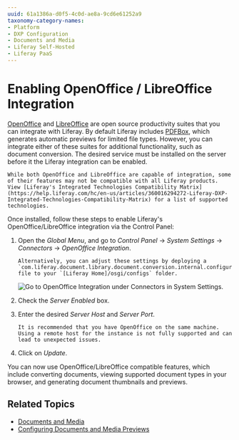 ```yaml
---
uuid: 61a1386a-d0f5-4c0d-ae8a-9cd6e61252a9
taxonomy-category-names:
- Platform
- DXP Configuration
- Documents and Media
- Liferay Self-Hosted
- Liferay PaaS
---
```

# Enabling OpenOffice / LibreOffice Integration

[OpenOffice](https://www.openoffice.org/) and [LibreOffice](https://www.libreoffice.org/) are open source productivity suites that you can integrate with Liferay. By default Liferay includes [PDFBox](https://pdfbox.apache.org/), which generates automatic previews for limited file types. However, you can integrate either of these suites for additional functionality, such as document conversion. The desired service must be installed on the server before it the Liferay integration can be enabled.

```{important}
While both OpenOffice and LibreOffice are capable of integration, some of their features may not be compatible with all Liferay products. View [Liferay's Integrated Technologies Compatibility Matrix](https://help.liferay.com/hc/en-us/articles/360016294272-Liferay-DXP-Integrated-Technologies-Compatibility-Matrix) for a list of supported technologies. 
```

Once installed, follow these steps to enable Liferay's OpenOffice/LibreOffice integration via the Control Panel:

1. Open the *Global Menu*, and go to *Control Panel* &rarr; *System Settings* &rarr; *Connectors* &rarr; *OpenOffice Integration*.

   ```{note}
   Alternatively, you can adjust these settings by deploying a `com.liferay.document.library.document.conversion.internal.configuration.OpenOfficeConfiguration.config` file to your `[Liferay Home]/osgi/configs` folder. 
   ```

   ![Go to OpenOffice Integration under Connectors in System Settings.](./enabling-openoffice-libreoffice-integration/images/01.png)

2. Check the *Server Enabled* box.

3. Enter the desired *Server Host* and *Server Port*.

   ```{important}
   It is recommended that you have OpenOffice on the same machine. Using a remote host for the instance is not fully supported and can lead to unexpected issues.
   ```

4. Click on *Update*.

You can now use OpenOffice/LibreOffice compatible features, which include converting documents, viewing supported document types in your browser, and generating document thumbnails and previews.

## Related Topics

* [Documents and Media](../../documents-and-media.md)
* [Configuring Documents and Media Previews](./configuring-documents-and-media-previews.md)
